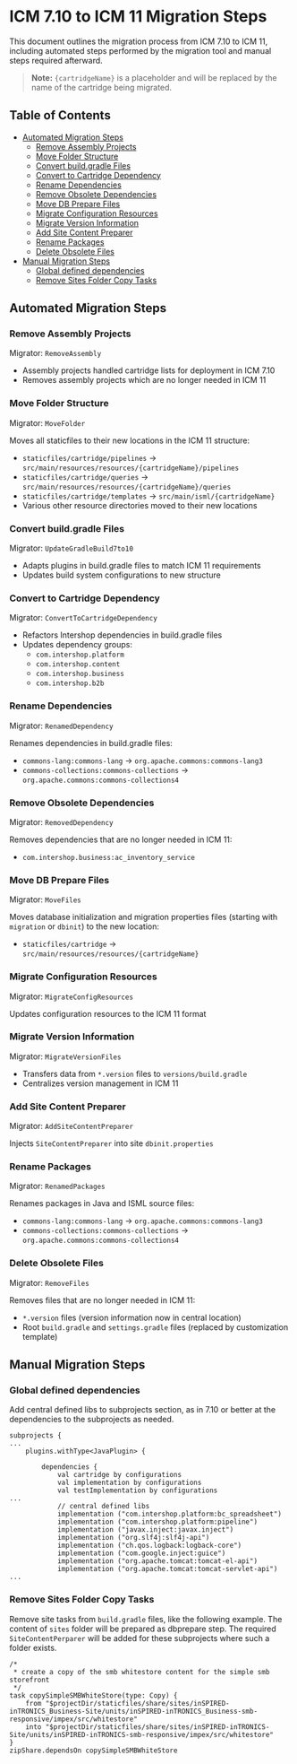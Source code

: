 # ICM 7.10 to ICM 11 Migration Steps

This document outlines the migration process from ICM 7.10 to ICM 11, including automated steps performed by the
migration tool and manual steps required afterward.

> **Note:** `{cartridgeName}` is a placeholder and will be replaced by the name of the cartridge being migrated.

## Table of Contents

- [Automated Migration Steps](#automated-migration-steps)
    - [Remove Assembly Projects](#remove-assembly-projects)
    - [Move Folder Structure](#move-folder-structure)
    - [Convert build.gradle Files](#convert-buildgradle-files)
    - [Convert to Cartridge Dependency](#convert-to-cartridge-dependency)
    - [Rename Dependencies](#rename-dependencies)
    - [Remove Obsolete Dependencies](#remove-obsolete-dependencies)
    - [Move DB Prepare Files](#move-db-prepare-files)
    - [Migrate Configuration Resources](#migrate-configuration-resources)
    - [Migrate Version Information](#migrate-version-information)
    - [Add Site Content Preparer](#add-site-content-preparer)
    - [Rename Packages](#rename-packages)
    - [Delete Obsolete Files](#delete-obsolete-files)
- [Manual Migration Steps](#manual-migration-steps)
    - [Global defined dependencies](#global-defined-dependencies)
    - [Remove Sites Folder Copy Tasks](#remove-sites-folder-copy-tasks)

## Automated Migration Steps

### Remove Assembly Projects

Migrator: `RemoveAssembly`

- Assembly projects handled cartridge lists for deployment in ICM 7.10
- Removes assembly projects which are no longer needed in ICM 11

### Move Folder Structure

Migrator: `MoveFolder`

Moves all staticfiles to their new locations in the ICM 11 structure:

- `staticfiles/cartridge/pipelines` -> `src/main/resources/resources/{cartridgeName}/pipelines`
- `staticfiles/cartridge/queries` -> `src/main/resources/resources/{cartridgeName}/queries`
- `staticfiles/cartridge/templates` -> `src/main/isml/{cartridgeName}`
- Various other resource directories moved to their new locations

### Convert build.gradle Files

Migrator: `UpdateGradleBuild7to10`

- Adapts plugins in build.gradle files to match ICM 11 requirements
- Updates build system configurations to new structure

### Convert to Cartridge Dependency

Migrator: `ConvertToCartridgeDependency`

- Refactors Intershop dependencies in build.gradle files
- Updates dependency groups:
    - `com.intershop.platform`
    - `com.intershop.content`
    - `com.intershop.business`
    - `com.intershop.b2b`

### Rename Dependencies

Migrator: `RenamedDependency`

Renames dependencies in build.gradle files:

- `commons-lang:commons-lang` -> `org.apache.commons:commons-lang3`
- `commons-collections:commons-collections` -> `org.apache.commons:commons-collections4`

### Remove Obsolete Dependencies

Migrator: `RemovedDependency`

Removes dependencies that are no longer needed in ICM 11:

- `com.intershop.business:ac_inventory_service`

### Move DB Prepare Files

Migrator: `MoveFiles`

Moves database initialization and migration properties files (starting with `migration` or `dbinit`) to the new location:

- `staticfiles/cartridge` -> `src/main/resources/resources/{cartridgeName}`

### Migrate Configuration Resources

Migrator: `MigrateConfigResources`

Updates configuration resources to the ICM 11 format

### Migrate Version Information

Migrator: `MigrateVersionFiles`

- Transfers data from `*.version` files to `versions/build.gradle`
- Centralizes version management in ICM 11

### Add Site Content Preparer

Migrator: `AddSiteContentPreparer`

Injects `SiteContentPreparer` into site `dbinit.properties`

### Rename Packages

Migrator: `RenamedPackages`

Renames packages in Java and ISML source files:

- `commons-lang:commons-lang` -> `org.apache.commons:commons-lang3`
- `commons-collections:commons-collections` -> `org.apache.commons:commons-collections4`

### Delete Obsolete Files

Migrator: `RemoveFiles`

Removes files that are no longer needed in ICM 11:

- `*.version` files (version information now in central location)
- Root `build.gradle` and `settings.gradle` files (replaced by customization template)

## Manual Migration Steps

### Global defined dependencies

Add central defined libs to subprojects section, as in 7.10 or better at the dependencies to the subprojects as needed.

```
subprojects {
...
    plugins.withType<JavaPlugin> {

        dependencies {
            val cartridge by configurations
            val implementation by configurations
            val testImplementation by configurations
...
            // central defined libs
            implementation ("com.intershop.platform:bc_spreadsheet")
            implementation ("com.intershop.platform:pipeline")
            implementation ("javax.inject:javax.inject")
            implementation ("org.slf4j:slf4j-api")
            implementation ("ch.qos.logback:logback-core")
            implementation ("com.google.inject:guice")
            implementation ("org.apache.tomcat:tomcat-el-api")
            implementation ("org.apache.tomcat:tomcat-servlet-api")
...
```

### Remove Sites Folder Copy Tasks

Remove site tasks from `build.gradle` files, like the following example.
The content of `sites` folder will be prepared as dbprepare step. The required `SiteContentPerparer` will be added for
these subprojects where such a folder exists.

```
/*
 * create a copy of the smb whitestore content for the simple smb storefront
 */
task copySimpleSMBWhiteStore(type: Copy) {
    from "$projectDir/staticfiles/share/sites/inSPIRED-inTRONICS_Business-Site/units/inSPIRED-inTRONICS_Business-smb-responsive/impex/src/whitestore"
    into "$projectDir/staticfiles/share/sites/inSPIRED-inTRONICS-Site/units/inSPIRED-inTRONICS-smb-responsive/impex/src/whitestore"
}
zipShare.dependsOn copySimpleSMBWhiteStore
```